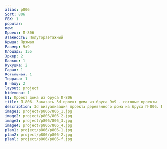```yaml
---
alias: p806
Sort: 806
FBX: 1
popular: 
new: 
Проект: П-806
Этажность: Полутораэтажный
Крыша: Прямая
Размер: 9х9
Площадь: 155
Эркер: 2
Балкон: 1
Кукушка: 2
Гараж: 1
Котельная: 1
Терраса: 1
В чашу: 2
layout: project
hidemenu: 1
h1: Проект дома из бруса П-806
title: П-806. Заказать 3d проект дома из бруса 9х9 - готовые проекты
description: 3d визуализация проекта деревянного дома из бруса П-806. Площадь 155 м2, размер 9х9. Вы можете внести любые изменения в проект.
image1: project/p806/806_1.jpg
image2: project/p806/806_2.jpg
image3: project/p806/806_3.jpg
image4: project/p806/806_4.jpg
plan1: project/p806/p806-1.jpg
plan2: project/p806/p806-2.jpg
planl: project/p806/p806-f.jpg
---
```

